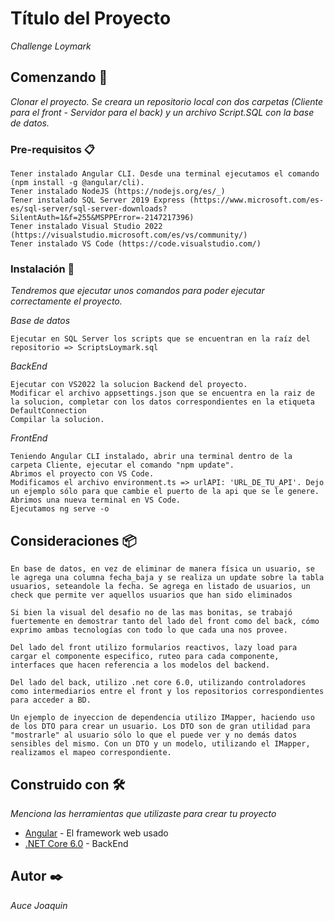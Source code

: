# Título del Proyecto

_Challenge Loymark_

## Comenzando 🚀

_Clonar el proyecto. Se creara un repositorio local con dos carpetas (Cliente para el front - Servidor para el back) y un archivo Script.SQL con la base de datos._

### Pre-requisitos 📋
```
Tener instalado Angular CLI. Desde una terminal ejecutamos el comando (npm install -g @angular/cli).
Tener instalado NodeJS (https://nodejs.org/es/_)
Tener instalado SQL Server 2019 Express (https://www.microsoft.com/es-es/sql-server/sql-server-downloads?SilentAuth=1&f=255&MSPPError=-2147217396)
Tener instalado Visual Studio 2022 (https://visualstudio.microsoft.com/es/vs/community/)
Tener instalado VS Code (https://code.visualstudio.com/)
```

### Instalación 🔧

_Tendremos que ejecutar unos comandos para poder ejecutar correctamente el proyecto._

_Base de datos_

```
Ejecutar en SQL Server los scripts que se encuentran en la raíz del repositorio => ScriptsLoymark.sql
```

_BackEnd_

```
Ejecutar con VS2022 la solucion Backend del proyecto.
Modificar el archivo appsettings.json que se encuentra en la raiz de la solucion, completar con los datos correspondientes en la etiqueta DefaultConnection
Compilar la solucion.
```

_FrontEnd_
```
Teniendo Angular CLI instalado, abrir una terminal dentro de la carpeta Cliente, ejecutar el comando "npm update".
Abrimos el proyecto con VS Code.
Modificamos el archivo environment.ts => urlAPI: 'URL_DE_TU_API'. Dejo un ejemplo sólo para que cambie el puerto de la api que se le genere.
Abrimos una nueva terminal en VS Code.
Ejecutamos ng serve -o
```

## Consideraciones 📦

```
En base de datos, en vez de eliminar de manera física un usuario, se le agrega una columna fecha_baja y se realiza un update sobre la tabla usuarios, seteandole la fecha. Se agrega en listado de usuarios, un check que permite ver aquellos usuarios que han sido eliminados

Si bien la visual del desafio no de las mas bonitas, se trabajó fuertemente en demostrar tanto del lado del front como del back, cómo exprimo ambas tecnologías con todo lo que cada una nos provee.

Del lado del front utilizo formularios reactivos, lazy load para cargar el componente especifico, ruteo para cada componente, interfaces que hacen referencia a los modelos del backend.

Del lado del back, utilizo .net core 6.0, utilizando controladores como intermediarios entre el front y los repositorios correspondientes para acceder a BD. 

Un ejemplo de inyeccion de dependencia utilizo IMapper, haciendo uso de los DTO para crear un usuario. Los DTO son de gran utilidad para "mostrarle" al usuario sólo lo que el puede ver y no demás datos sensibles del mismo. Con un DTO y un modelo, utilizando el IMapper, realizamos el mapeo correspondiente.
```
## Construido con 🛠️

_Menciona las herramientas que utilizaste para crear tu proyecto_

* [Angular](https://angular.io/) - El framework web usado
* [.NET Core 6.0](https://dotnet.microsoft.com/en-us/download/dotnet/6.0) - BackEnd

## Autor ✒️

_Auce Joaquin_
